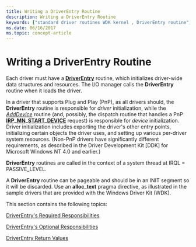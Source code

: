 ```yaml
---
title: Writing a DriverEntry Routine
description: Writing a DriverEntry Routine
keywords: ["standard driver routines WDK kernel , DriverEntry routine", "driver routines WDK kernel , DriverEntry routine", "routines WDK kernel , DriverEntry routine", "DriverEntry WDK kernel", "DriverEntry WDK kernel , about DriverEntry routine", "driver initialization WDK kernel", "initializing drivers"]
ms.date: 06/16/2017
ms.topic: concept-article
---
```


# Writing a DriverEntry Routine





Each driver must have a [**DriverEntry**](/windows-hardware/drivers/ddi/wdm/nc-wdm-driver_initialize) routine, which initializes driver-wide data structures and resources. The I/O manager calls the **DriverEntry** routine when it loads the driver.

In a driver that supports Plug and Play (PnP), as all drivers should, the **DriverEntry** routine is responsible for *driver* initialization, while the [*AddDevice*](/windows-hardware/drivers/ddi/wdm/nc-wdm-driver_add_device) routine (and, possibly, the dispatch routine that handles a PnP [**IRP\_MN\_START\_DEVICE**](./irp-mn-start-device.md) request) is responsible for *device* initialization. Driver initialization includes exporting the driver's other entry points, initializing certain objects the driver uses, and setting up various per-driver system resources. (Non-PnP drivers have significantly different requirements, as described in the Driver Development Kit \[DDK\] for Microsoft Windows NT 4.0 and earlier.)

**DriverEntry** routines are called in the context of a system thread at IRQL = PASSIVE\_LEVEL.

A **DriverEntry** routine can be pageable and should be in an INIT segment so it will be discarded. Use an **alloc\_text** pragma directive, as illustrated in the sample drivers that are provided with the Windows Driver Kit (WDK).

This section contains the following topics:

[DriverEntry's Required Responsibilities](driverentry-s-required-responsibilities.md)

[DriverEntry's Optional Responsibilities](driverentry-s-optional-responsibilities.md)

[DriverEntry Return Values](driverentry-return-values.md)

 

